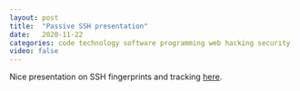 ```yaml
---
layout: post
title:  "Passive SSH presentation"
date:   2020-11-22
categories: code technology software programming web hacking security
video: false
---
```


Nice presentation on SSH fingerprints and tracking [here](//github.com/D4-project/passive-ssh/blob/main/doc/slides/passive-ssh-presentation.pdf).

